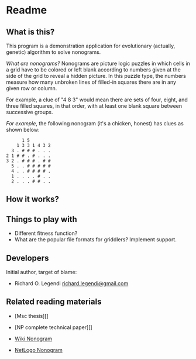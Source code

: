 Readme
======

What is this?
-------------
This program is a demonstration application for evolutionary (actually, genetic)
algorithm to solve nonograms. 

*What are nonograms?* Nonograms are picture logic puzzles in which cells in a
grid have to be colored or left blank according to numbers given at the side of
the grid to reveal a hidden picture. In this puzzle type, the numbers measure
how many unbroken lines of filled-in squares there are in any given row or
column.

For example, a clue of "4 8 3" would mean there are sets of four, eight, and
three filled squares, in that order, with at least one blank square between
successive groups.

*For example*, the following nonogram (it's a chicken, honest) has clues as
shown below:
	
	      1 5
	    1 3 3 1 4 3 2
	  3 . # # # . . .
	2 1 # # . # . . .
	3 2 . # # # . # #
	  5 . . # # # # #
	  4 . . # # # # .
	  1 . . . . # . .
	  2 . . . # # . .

How it works?
-------------

Things to play with
-------------------
* Different fitness function?
* What are the popular file formats for griddlers? Implement support.

Developers
----------
Initial author, target of blame:

* Richard O. Legendi <richard.legendi@gmail.com>

Related reading materials
-------------------------

* [Msc thesis][]
* [NP complete technical paper][]
* [Wiki Nonogram][]
* [NetLogo Nonogram][]

  [Wiki Nonogram]: http://en.wikipedia.org/wiki/Nonogram "Wikipedia: Nonogram"
  [NetLogo Nonogram]: http://ccl.northwestern.edu/netlogo/models/community/Nonogram "NetLogo Nonogram by Robert Holmes with simulated annealing"

